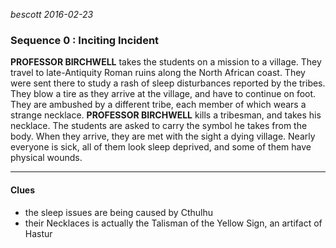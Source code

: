 
*bescott 2016-02-23*


### Sequence 0 : Inciting Incident ###

**PROFESSOR BIRCHWELL** takes the students on a mission to a village.
They travel to late-Antiquity Roman ruins along the North African coast.
They were sent there to study a rash of sleep disturbances reported by the tribes.
They blow a tire as they arrive at the village,
and have to continue on foot.
They are ambushed by a different tribe,
each member of which wears a strange necklace.
**PROFESSOR BIRCHWELL** kills a tribesman, and takes his necklace.
The students are asked to carry the symbol he takes from the body.
When they arrive, they are met with the sight a dying village.
Nearly everyone is sick, all of them look sleep deprived,
and some of them have physical wounds. 

---


#### Clues ####
- the sleep issues are being caused by Cthulhu 
- their Necklaces is actually the Talisman of the Yellow Sign, an artifact of Hastur

